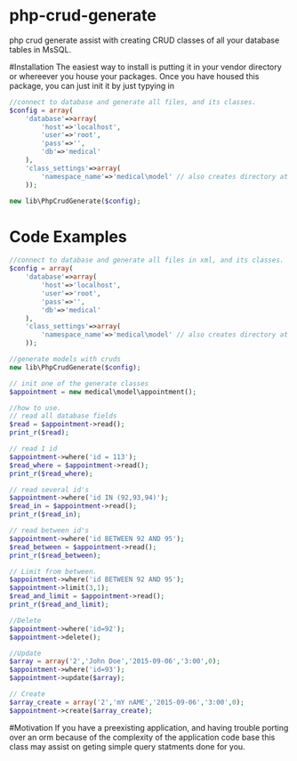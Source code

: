 # php-crud-generate 
php crud generate assist with creating CRUD classes of all your database tables in MsSQL.

#Installation
The easiest way to install is putting it in your vendor directory or whereever you house your packages.
Once you have housed this package, you can just init it by just typying in 
```php
//connect to database and generate all files, and its classes.
$config = array(
	'database'=>array(
		'host'=>'localhost',
		'user'=>'root',
		'pass'=>'',
		'db'=>'medical'
	),
	'class_settings'=>array(
		'namespace_name'=>'medical\model' // also creates directory at root of project.
	));

new lib\PhpCrudGenerate($config);
```
# Code Examples
```php
//connect to database and generate all files in xml, and its classes.
$config = array(
	'database'=>array(
		'host'=>'localhost',
		'user'=>'root',
		'pass'=>'',
		'db'=>'medical'
	),
	'class_settings'=>array(
		'namespace_name'=>'medical\model' // also creates directory at root of project.
	));

//generate models with cruds
new lib\PhpCrudGenerate($config);

// init one of the generate classes
$appointment = new medical\model\appointment();

//how to use.
// read all database fields
$read = $appointment->read();
print_r($read);

// read 1 id
$appointment->where('id = 113');
$read_where = $appointment->read();
print_r($read_where);

// read several id's
$appointment->where('id IN (92,93,94)');
$read_in = $appointment->read();
print_r($read_in);

// read between id's
$appointment->where('id BETWEEN 92 AND 95');
$read_between = $appointment->read();
print_r($read_between);

// Limit from between.
$appointment->where('id BETWEEN 92 AND 95');
$appointment->limit(3,1);
$read_and_limit = $appointment->read();
print_r($read_and_limit);

//Delete 
$appointment->where('id=92');
$appointment->delete();

//Update
$array = array('2','John Doe','2015-09-06','3:00',0);
$appointment->where('id=93');
$appointment->update($array);

// Create 
$array_create = array('2','mY nAME','2015-09-06','3:00',0);
$appointment->create($array_create);
```
#Motivation
If you have a preexisting application, and having trouble porting over an orm because of the complexity of the application code base this class may assist on geting simple query statments done for you.